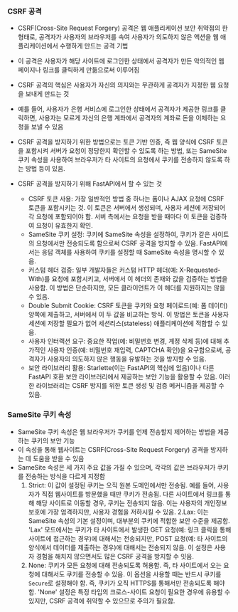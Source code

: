 ### CSRF 공격

- CSRF(Cross-Site Request Forgery) 공격은 웹 애플리케이션 보안 취약점의 한 형태로, 공격자가 사용자의 브라우저를 속여 사용자가 의도하지 않은 액션을 웹 애플리케이션에서 수행하게 만드는 공격 기법
- 이 공격은 사용자가 해당 사이트에 로그인한 상태에서 공격자가 만든 악의적인 웹 페이지나 링크를 클릭하게 만듦으로써 이루어짐
- CSRF 공격의 핵심은 사용자가 자신의 의지와는 무관하게 공격자가 지정한 웹 요청을 보내게 만드는 것
- 예를 들어, 사용자가 은행 서비스에 로그인한 상태에서 공격자가 제공한 링크를 클릭하면, 사용자는 모르게 자신의 은행 계좌에서 공격자의 계좌로 돈을 이체하는 요청을 보낼 수 있음
- CSRF 공격을 방지하기 위한 방법으로는 토큰 기반 인증, 즉 웹 양식에 CSRF 토큰을 포함시켜 서버가 요청이 정당한지 확인할 수 있도록 하는 방법, 또는 SameSite 쿠키 속성을 사용하여 브라우저가 타 사이트의 요청에서 쿠키를 전송하지 않도록 하는 방법 등이 있음.

- CSRF 공격을 방지하기 위해 FastAPI에서 할 수 있는 것
    - CSRF 토큰 사용: 가장 일반적인 방법 중 하나는 폼이나 AJAX 요청에 CSRF 토큰을 포함시키는 것. 이 토큰은 서버에서 생성되며, 사용자 세션에 저장되어 각 요청에 포함되어야 함. 서버 측에서는 요청을 받을 때마다 이 토큰을 검증하여 요청이 유효한지 확인.
    - SameSite 쿠키 설정: 쿠키에 SameSite 속성을 설정하여, 쿠키가 같은 사이트의 요청에서만 전송되도록 함으로써 CSRF 공격을 방지할 수 있음. FastAPI에서는 응답 객체를 사용하여 쿠키를 설정할 때 SameSite 속성을 명시할 수 있음.
    - 커스텀 헤더 검증: 일부 개발자들은 커스텀 HTTP 헤더(예: X-Requested-With)를 요청에 포함시키고, 서버에서 이 헤더의 존재와 값을 검증하는 방법을 사용함. 이 방법은 단순하지만, 모든 클라이언트가 이 헤더를 지원하지는 않을 수 있음.
    - Double Submit Cookie: CSRF 토큰을 쿠키와 요청 페이로드(예: 폼 데이터) 양쪽에 제출하고, 서버에서 이 두 값을 비교하는 방식. 이 방법은 토큰을 사용자 세션에 저장할 필요가 없어 세션리스(stateless) 애플리케이션에 적합할 수 있음.
    - 사용자 인터랙션 요구: 중요한 작업(예: 비밀번호 변경, 계정 삭제 등)에 대해 추가적인 사용자 인증(예: 비밀번호 재입력, CAPTCHA 확인)을 요구함으로써, 공격자가 사용자의 의도하지 않은 행동을 유발하는 것을 방지할 수 있음.
    - 보안 라이브러리 활용: Starlette(이는 FastAPI의 핵심에 있음)이나 다른 FastAPI 호환 보안 라이브러리에서 제공하는 보안 기능을 활용할 수 있음. 이러한 라이브러리는 CSRF 방지를 위한 토큰 생성 및 검증 메커니즘을 제공할 수 있음.

### SameSite 쿠키 속성
- SameSite 쿠키 속성은 웹 브라우저가 쿠키를 언제 전송할지 제어하는 방법을 제공하는 쿠키의 보안 기능
- 이 속성을 통해 웹사이트는 CSRF(Cross-Site Request Forgery) 공격을 방지하는 데 도움을 받을 수 있음
- SameSite 속성은 세 가지 주요 값을 가질 수 있으며, 각각의 값은 브라우저가 쿠키를 전송하는 방식을 다르게 지정함
    1. Strict: 이 값이 설정된 쿠키는 오직 원본 도메인에서만 전송됨. 예를 들어, 사용자가 직접 웹사이트를 방문했을 때만 쿠키가 전송됨. 다른 사이트에서 링크를 통해 해당 사이트로 이동할 경우, 쿠키는 전송되지 않음. 이는 사용자의 개인정보 보호에 가장 엄격하지만, 사용자 경험을 저하시킬 수 있음.
    2.Lax: 이는 SameSite 속성의 기본 설정이며, 대부분의 쿠키에 적합한 보안 수준을 제공함. 'Lax' 모드에서는 쿠키가 타 사이트에서 발생한 GET 요청(예: 링크 클릭을 통해 사이트에 접근하는 경우)에 대해서는 전송되지만, POST 요청(예: 타 사이트의 양식에서 데이터를 제출하는 경우)에 대해서는 전송되지 않음. 이 설정은 사용자 경험을 해치지 않으면서도 많은 CSRF 공격을 방지할 수 잇음.
    3. None: 쿠키가 모든 요청에 대해 전송되도록 허용함. 즉, 타 사이트에서 오는 요청에 대해서도 쿠키를 전송할 수 있음. 이 옵션을 사용할 때는 반드시 쿠키를 `Secure`로 설정해야 함. 즉, 쿠키가 오직 HTTPS를 통해서만 전송되도록 해야 함. 'None' 설정은 특정 타입의 크로스-사이트 요청이 필요한 경우에 유용할 수 있지만, CSRF 공격에 취약할 수 있으므로 주의가 필요함.
